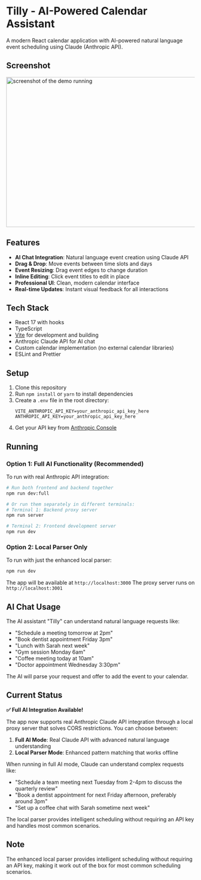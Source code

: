 # Tilly - AI-Powered Calendar Assistant

A modern React calendar application with AI-powered natural language event scheduling using Claude (Anthropic API).

## Screenshot

<img src='screen-shots/demo.png' alt='screenshot of the demo running' height='400' width='800' />

## Features

- **AI Chat Integration**: Natural language event creation using Claude API
- **Drag & Drop**: Move events between time slots and days
- **Event Resizing**: Drag event edges to change duration
- **Inline Editing**: Click event titles to edit in place
- **Professional UI**: Clean, modern calendar interface
- **Real-time Updates**: Instant visual feedback for all interactions

## Tech Stack

- React 17 with hooks
- TypeScript
- [Vite](https://vitejs.dev/) for development and building
- Anthropic Claude API for AI chat
- Custom calendar implementation (no external calendar libraries)
- ESLint and Prettier

## Setup

1. Clone this repository
2. Run `npm install` or `yarn` to install dependencies
3. Create a `.env` file in the root directory:
   ```
   VITE_ANTHROPIC_API_KEY=your_anthropic_api_key_here
   ANTHROPIC_API_KEY=your_anthropic_api_key_here
   ```
4. Get your API key from [Anthropic Console](https://console.anthropic.com/)

## Running 

### Option 1: Full AI Functionality (Recommended)
To run with real Anthropic API integration:

```bash
# Run both frontend and backend together
npm run dev:full

# Or run them separately in different terminals:
# Terminal 1: Backend proxy server
npm run server

# Terminal 2: Frontend development server  
npm run dev
```

### Option 2: Local Parser Only
To run with just the enhanced local parser:

```bash
npm run dev
```

The app will be available at `http://localhost:3000`
The proxy server runs on `http://localhost:3001`

## AI Chat Usage

The AI assistant "Tilly" can understand natural language requests like:
- "Schedule a meeting tomorrow at 2pm"
- "Book dentist appointment Friday 3pm"
- "Lunch with Sarah next week"
- "Gym session Monday 6am"
- "Coffee meeting today at 10am"
- "Doctor appointment Wednesday 3:30pm"

The AI will parse your request and offer to add the event to your calendar.

## Current Status

**✅ Full AI Integration Available!** 

The app now supports real Anthropic Claude API integration through a local proxy server that solves CORS restrictions. You can choose between:

1. **Full AI Mode**: Real Claude API with advanced natural language understanding
2. **Local Parser Mode**: Enhanced pattern matching that works offline

When running in full AI mode, Claude can understand complex requests like:
- "Schedule a team meeting next Tuesday from 2-4pm to discuss the quarterly review"
- "Book a dentist appointment for next Friday afternoon, preferably around 3pm"
- "Set up a coffee chat with Sarah sometime next week"

The local parser provides intelligent scheduling without requiring an API key and handles most common scenarios.

## Note

The enhanced local parser provides intelligent scheduling without requiring an API key, making it work out of the box for most common scheduling scenarios.